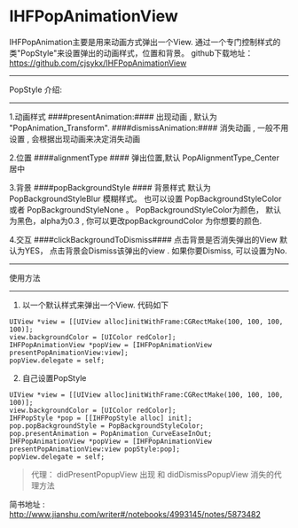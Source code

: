 # IHFPopAnimationView

IHFPopAnimation主要是用来动画方式弹出一个View.
通过一个专门控制样式的类"PopStyle"来设置弹出的动画样式，位置和背景。
github下载地址：https://github.com/cjsykx/IHFPopAnimationView

****
PopStyle 介绍:
****

1.动画样式
####presentAnimation:#### 
出现动画 , 默认为 "PopAnimation_Transform".
####dismissAnimation:####
消失动画 , 一般不用设置 , 会根据出现动画来决定消失动画

2.位置 
####alignmentType ####
弹出位置,默认 PopAlignmentType_Center 居中

3.背景
####popBackgroundStyle ####
背景样式
默认为PopBackgroundStyleBlur 模糊样式。 也可以设置 PopBackgroundStyleColor 或者 PopBackgroundStyleNone 。 
PopBackgroundStyleColor为颜色， 默认为黑色，alpha为0.3 , 你可以更改popBackgroundColor 为你想要的颜色.

4.交互
####clickBackgroundToDismiss####
点击背景是否消失弹出的View
默认为YES， 点击背景会Dismiss该弹出的view . 如果你要Dismiss, 可以设置为No.

****
使用方法
****

1. 以一个默认样式来弹出一个View. 代码如下

```
UIView *view = [[UIView alloc]initWithFrame:CGRectMake(100, 100, 100, 100)];
view.backgroundColor = [UIColor redColor];
IHFPopAnimationView *popView = [IHFPopAnimationView presentPopAnimationView:view];
popView.delegate = self;

```

2. 自己设置PopStyle

```
UIView *view = [[UIView alloc]initWithFrame:CGRectMake(100, 100, 100, 100)];
view.backgroundColor = [UIColor redColor];
IHFPopStyle *pop = [[IHFPopStyle alloc] init];
pop.popBackgroundStyle = PopBackgroundStyleColor;
pop.presentAnimation = PopAnimation_CurveEaseInOut;
IHFPopAnimationView *popView = [IHFPopAnimationView presentPopAnimationView:view popStyle:pop];
popView.delegate = self;

```

> 代理： didPresentPopupView 出现 和 didDismissPopupView 消失的代理方法

简书地址 : http://www.jianshu.com/writer#/notebooks/4993145/notes/5873482